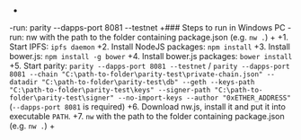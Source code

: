 +
 -run: parity --dapps-port 8081 --testnet		 +### Steps to run in Windows PC
 -run: nw with the path to the folder containing package.json (e.g. `nw .`)		 +
 +1. Start IPFS: `ipfs daemon`
 +2. Install NodeJS packages:  `npm install`
 +3. Install bower.js: `npm install -g bower`
 +4. Install bower.js packages:  `bower install`
 +5. Start parity: `parity --dapps-port 8081 --testnet` / `parity --dapps-port 8081 --chain "C:\path-to-folder\parity-test\private-chain.json" --datadir "C:\path-to-folder\parity-test\db" --geth --keys-path "C:\path-to-folder\parity-test\keys" --signer-path "C:\path-to-folder\parity-test\signer" --no-import-keys --author "0xETHER_ADDRESS"` (`--dapps-port 8081` is required)
 +6. Download nw.js, install it and put it into executable `PATH`.
 +7. `nw` with the path to the folder containing package.json (e.g. `nw .`)
+